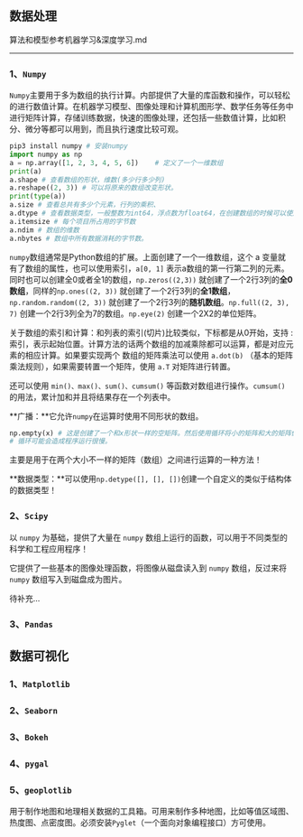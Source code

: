 ## 数据处理 ##

算法和模型参考机器学习&深度学习.md

---

### 1、`Numpy` ###

`Numpy`主要用于多为数组的执行计算。内部提供了大量的库函数和操作，可以轻松的进行数值计算。在机器学习模型、图像处理和计算机图形学、数学任务等任务中进行矩阵计算，存储训练数据，快速的图像处理，还包括一些数值计算，比如积分、微分等都可以用到，而且执行速度比较可观。

```python
pip3 install numpy # 安装numpy
import numpy as np
a = np.array([1, 2, 3, 4, 5, 6])	# 定义了一个一维数组
print(a)
a.shape	# 查看数组的形状，维数(多少行多少列)
a.reshape((2, 3)) # 可以将原来的数组改变形状。
print(type(a))
a.size # 查看总共有多少个元素，行列的乘积、
a.dtype # 查看数据类型，一般整数为int64，浮点数为float64，在创建数组的时候可以使用np.dtype=int64来指定数据类型。
a.itemsize # 每个项目所占用的字节数
a.ndim # 数组的维数
a.nbytes # 数组中所有数据消耗的字节数。
```

`numpy`数组通常是Python数组的扩展。上面创建了一个一维数组，这个 a 变量就有了数组的属性，也可以使用索引，`a[0, 1]` 表示a数组的第一行第二列的元素。同时也可以创建全0或者全1的数组，`np.zeros((2,3))` 就创建了一个2行3列的**全0数组**，同样的`np.ones((2, 3))` 就创建了一个2行3列的**全1数组**，`np.random.random((2, 3))` 就创建了一个2行3列的**随机数组**。`np.full((2, 3), 7)` 创建一个2行3列全为7的数组。`np.eye(2)` 创建一个2X2的单位矩阵。

关于数组的索引和计算：和列表的索引(切片)比较类似，下标都是从0开始，支持 : 索引，表示起始位置。计算方法的话两个数组的加减乘除都可以运算，都是对应元素的相应计算。如果要实现两个 数组的矩阵乘法可以使用 `a.dot(b)` （基本的矩阵乘法规则），如果需要转置一个矩阵，使用 `a.T` 对矩阵进行转置。

还可以使用 `min()、max()、sum()、cumsum()` 等函数对数组进行操作。`cumsum()` 的用法，累计加和并且将结果存在一个列表中。

**广播：**它允许`numpy`在运算时使用不同形状的数组。

```python
np.empty(x) # 这是创建了一个和x形状一样的空矩阵。然后使用循环将小的矩阵和大的矩阵做运算。
# 循环可能会造成程序运行很慢。
```

主要是用于在两个大小不一样的矩阵（数组）之间进行运算的一种方法！

**数据类型：**可以使用`np.detype([], [], [])`创建一个自定义的类似于结构体的数据类型！

### 2、`Scipy` ###

以 `numpy` 为基础，提供了大量在 `numpy` 数组上运行的函数，可以用于不同类型的科学和工程应用程序！

它提供了一些基本的图像处理函数，将图像从磁盘读入到 `numpy` 数组，反过来将 `numpy` 数组写入到磁盘成为图片。



待补充...

### 3、`Pandas` ###



## 数据可视化 ##

### 1、`Matplotlib` ###

### 2、`Seaborn` ###

### 3、`Bokeh` ###

### 4、`pygal` ###

### 5、`geoplotlib` ###

用于制作地图和地理相关数据的工具箱。可用来制作多种地图，比如等值区域图、热度图、点密度图。必须安装`Pyglet`（一个面向对象编程接口）方可使用。





